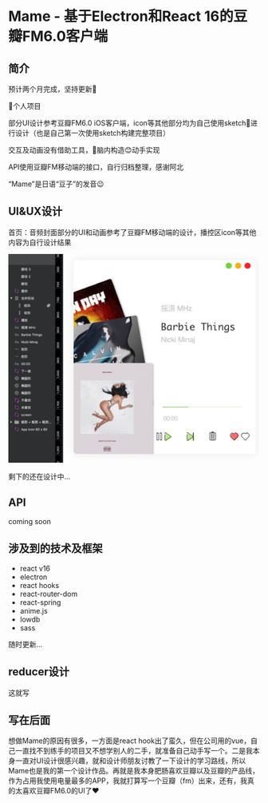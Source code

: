# Mame - 基于Electron和React 16的豆瓣FM6.0客户端

## 简介

预计两个月完成，坚持更新💪

👤个人项目

部分UI设计参考豆瓣FM6.0 iOS客户端，icon等其他部分均为自己使用sketch💎进行设计（也是自己第一次使用sketch构建完整项目）

交互及动画没有借助工具，🧠脑内构造😊动手实现

API使用豆瓣FM移动端的接口，自行归档整理，感谢阿北

“Mame”是日语“豆子”的发音😉

## UI&UX设计

首页：音频封面部分的UI和动画参考了豆瓣FM移动端的设计，播控区icon等其他内容为自行设计结果

![首页-音频播放页设计](assets/images/main.png)

剩下的还在设计中...

## API

coming soon

## 涉及到的技术及框架

- react v16
- electron
- react hooks
- react-router-dom
- react-spring
- anime.js
- lowdb
- sass

随时更新...

## reducer设计

这就写

## 写在后面

想做Mame的原因有很多，一方面是react hook出了蛮久，但在公司用的vue，自己一直找不到练手的项目又不想学别人的二手，就准备自己动手写一个。二是我本身一直对UI设计很感兴趣，就和设计师朋友讨教了一下设计的学习路线，所以Mame也是我的第一个设计作品。再就是我本身肥肠喜欢豆瓣以及豆瓣的产品线，作为占用我使用电量最多的APP，我就打算写一个豆瓣（fm）出来，还有，我真的太喜欢豆瓣FM6.0的UI了❤️
